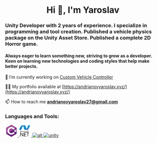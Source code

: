 <h1 align="center">Hi 👋, I'm Yaroslav</h1>
<h3 align="left">Unity Developer with 2 years of experience. I specialize in programming and tool creation. Published a vehicle physics package on the Unity Asset Store. Published a complete 2D Horror game.</h3>

<h4 align = "left">
Always eager to learn something new, striving to grow as a developer. Keen on learning new technologies and coding styles that help make better projects.</h4>

🔭 I’m currently working on [Custom Vehicle Controller](https://assetstore.unity.com/packages/tools/physics/custom-vehicle-controller-278027)

👨‍💻 My portfolio available at [https://andrianovyaroslav.xyz/](https://andrianovyaroslav.xyz/)

📫 How to reach me **andrianovyaroslav27@gmail.com**

<h3 align="left">Languages and Tools:</h3>
<p align="left"> <a href="https://www.w3schools.com/cs/" target="_blank" rel="noreferrer"> <img src="https://raw.githubusercontent.com/devicons/devicon/master/icons/csharp/csharp-original.svg" alt="csharp" width="40" height="40"/> </a> <a href="https://dotnet.microsoft.com/" target="_blank" rel="noreferrer"> <img src="https://raw.githubusercontent.com/devicons/devicon/master/icons/dot-net/dot-net-original-wordmark.svg" alt="dotnet" width="40" height="40"/> </a> <a href="https://git-scm.com/" target="_blank" rel="noreferrer"> <img src="https://www.vectorlogo.zone/logos/git-scm/git-scm-icon.svg" alt="git" width="40" height="40"/> </a> <a href="https://unity.com/" target="_blank" rel="noreferrer"> <img src="https://www.vectorlogo.zone/logos/unity3d/unity3d-icon.svg" alt="unity" width="40" height="40"/> </a> </p>
